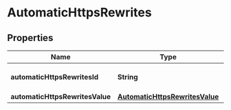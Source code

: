 # AutomaticHttpsRewrites

## Properties
Name | Type | Description | Notes
------------ | ------------- | ------------- | -------------
**automaticHttpsRewritesId** | **String** | ID of the zone setting. |  [optional]
**automaticHttpsRewritesValue** | [**AutomaticHttpsRewritesValue**](AutomaticHttpsRewritesValue.md) |  |  [optional]
